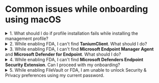 # Common issues while onboarding using macOS

<details>
  <summary>1. What should I do if profile installation fails while installing the management profile?</summary>

<kbd>![profile-installation-failed](images/onboarding-for-macos/profile-installation-failed.png)</kbd>

1. Ensure you received an email from us confirming the licence required for SEED onboarding has been assigned to you. If yes, proceed to step 2.
2. Go to the **Apple** menu > **System Preferences** > **Profiles**.
3. If **Management Profile** is already an existing profile, select it and remove it by clicking the minus icon at the lower-left corner. If you are unable to  remove Management Profile, uninstall **Company Portal**.
4.	Reinstall [Company Portal](https://go.microsoft.com/fwlink/?linkid=853070).
8.	Retry onboarding your device to SEED.


</details>


<details>
  <summary>2. While enabling FDA, I can't find <b>TaniumClient</b>. What should I do?</summary>

  1. Open the **Terminal** application and run the command: ``sudo chmod 755 /Library/Tanium/TaniumClient``.
  2. Go to the **Apple** menu > **System Preferences** > **Security & Privacy**.
  3. Click the **Privacy** tab.
  4. From the side menu, choose **Full Disk Access**.
  5. Click the lock icon at the bottom and use your Touch ID or enter your password to unlock.
  6. Click the plus icon at the bottom.
  7. Go to **Macintosh HD** > **Library** > **TaniumClient** and select the application file **TaniumClient**.
  8. Ensure the checkbox beside **TaniumClient** is selected

</details>

<details>
<summary>3. While enabling FDA, I can't find <b>Microsoft Endpoint Manager Agent</b> and <b>Microsoft Defender for Endpoint</b>. What should I do?</summary>

1. Go to the **Apple** menu > **System Preferences** > **Security & Privacy**.
2. Click the **Privacy** tab.
3. From the side menu, choose **Full Disk Access**.
4. Click the lock icon at the bottom and use your Touch ID or enter your password to unlock.
5. Click the plus icon at the bottom and do the following as required:
  1. To add **Microsoft Endpoint Manager Agent**, go to **Macintosh HD** >  **Library** > **Microsoft Endpoint Manager** and choose **Microsoft Endpoint Manager Agent** and click **Open**.
  2. To add **Microsoft Defender for Endpoint**, go to **Application** > select **Microsoft Defender for Endpoint** and click **Open**.
</details>

<details>

<summary>4. While enabling FDA, I can't find <b>Microsoft Defenders Endpoint Security Extension</b>. Can I proceed with my onboarding?</summary>

Yes, you may proceed with your SEED onboarding and the Microsoft Defenders Endpoint Security Extension should be available within four hours time. If it is still not available after four hours, please contact gcc2.0_support@tech.gov.sg as it is required to ensure the completeness of your onboarding.

</details>

<details>

<summary>5. While enabling FileVault or FDA, I am unable to unlock Security &  Privacy preferences using my current password.</summary>

When your device is enrolled with Microsoft Endpoint Management's Intune, a new password policy comes into effect and this requires you to reset password.  If you are enabling FileVault or FDA only while onboarding to SEED, reset your password before **step c. Encrypt your hard disk to protect your data at rest**. See <a href="https://docs.developer.tech.gov.sg/docs/security-suite-for-engineering-endpoint-devices/#/seed-onboarding-instructions-for-macos">SEED onboarding guide for macOS users</a>.

*To reset password*:
1. Go to the **Apple** menu > **Lock Screen** or use keyboard shortcut **Command-Control-Q** .
2. Enter your password and press **return**. You will be prompted to reset password.
3. Reset your password.

Others will be prompted to reset password while the device automatically restarts after receiving the successfully onboarded email from the SEED team.
</details>

